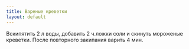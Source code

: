 ```yaml
---
title: Вареные креветки
layout: default
---
```

Вскипятить 2 л воды, добавить 2 ч.ложки соли и
скинуть мороженые креветки. После повторного
закипания варить 4 мин.
